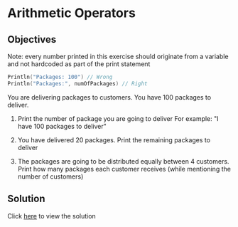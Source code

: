 # Arithmetic Operators

## Objectives

Note: every number printed in this exercise should originate from a variable and not hardcoded as part of the print statement

```Go
Println("Packages: 100") // Wrong
Println("Packages:", numOfPackages) // Right
```

You are delivering packages to customers. You have 100 packages to deliver.

1. Print the number of package you are going to deliver
   For example: "I have 100 packages to deliver"

2. You have delivered 20 packages. Print the remaining packages to deliver

3. The packages are going to be distributed equally between 4 customers. Print how many packages each customer receives (while mentioning the number of customers)

## Solution

Click [here](main.go) to view the solution